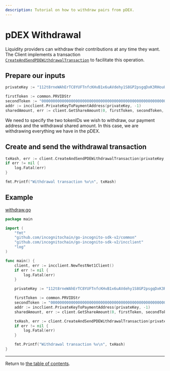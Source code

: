 ```yaml
---
description: Tutorial on how to withdraw pairs from pDEX.
---
```

# pDEX Withdrawal
Liquidity providers can withdraw their contributions at any time they want. The Client implements a transaction [`CreateAndSendPDEWithdrawalTransaction`](../../../incclient/pdex.go) to facilitate this operation.

## Prepare our inputs
```go
privateKey := "112t8rneWAhErTC8YUFTnfcKHvB1x6uAVdehy1S8GP2psgqDxK3RHouUcd69fz88oAL9XuMyQ8mBY5FmmGJdcyrpwXjWBXRpoWwgJXjsxi4j"

firstToken := common.PRVIDStr
secondToken := "0000000000000000000000000000000000000000000000000000000000000100"
addr := incclient.PrivateKeyToPaymentAddress(privateKey, -1)
sharedAmount, err := client.GetShareAmount(0, firstToken, secondToken, addr) // get our current shared amount
```
We need to specify the two tokenIDs we wish to withdraw, our payment address and the withdrawal shared amount. In this case, we are withdrawing everything we have in the pDEX.

## Create and send the withdrawal transaction
```go
txHash, err := client.CreateAndSendPDEWithdrawalTransaction(privateKey, firstToken, secondToken, sharedAmount, 2)
if err != nil {
	log.Fatal(err)
}

fmt.Printf("Withdrawal transaction %v\n", txHash)
```

## Example
[withdraw.go](../../code/pdex/withdrawal/withdraw.go)

```go
package main

import (
	"fmt"
	"github.com/incognitochain/go-incognito-sdk-v2/common"
	"github.com/incognitochain/go-incognito-sdk-v2/incclient"
	"log"
)

func main() {
	client, err := incclient.NewTestNet1Client()
	if err != nil {
		log.Fatal(err)
	}

	privateKey := "112t8rneWAhErTC8YUFTnfcKHvB1x6uAVdehy1S8GP2psgqDxK3RHouUcd69fz88oAL9XuMyQ8mBY5FmmGJdcyrpwXjWBXRpoWwgJXjsxi4j"

	firstToken := common.PRVIDStr
	secondToken := "0000000000000000000000000000000000000000000000000000000000000100"
	addr := incclient.PrivateKeyToPaymentAddress(privateKey, -1)
	sharedAmount, err := client.GetShareAmount(0, firstToken, secondToken, addr) // get our current shared amount

	txHash, err := client.CreateAndSendPDEWithdrawalTransaction(privateKey, firstToken, secondToken, sharedAmount, 2)
	if err != nil {
		log.Fatal(err)
	}

	fmt.Printf("Withdrawal transaction %v\n", txHash)
}
```

---
Return to [the table of contents](../../../README.md).
